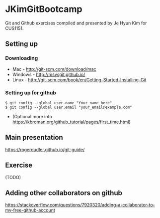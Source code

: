 # JKimGitBootcamp
Git and Github exercises compiled and presented by Je Hyun Kim for CUS1151.

## Setting up
### Downloading
* Mac - http://git-scm.com/download/mac
* Windows - http://msysgit.github.io/
* Linux - http://git-scm.com/book/en/Getting-Started-Installing-Git

### Setting up for github
```
$ git config --global user.name "Your name here"
$ git config --global user.email "your_email@example.com"
```
* (Optional more info https://kbroman.org/github_tutorial/pages/first_time.html)

## Main presentation
https://rogerdudler.github.io/git-guide/

## Exercise
(TODO)

## Adding other collaborators on github
https://stackoverflow.com/questions/7920320/adding-a-collaborator-to-my-free-github-account
